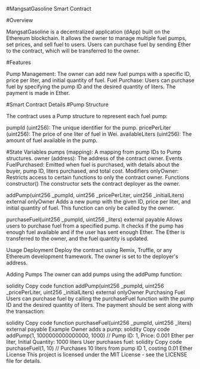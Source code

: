 #MangsatGasoline Smart Contract

#Overview

MangsatGasoline is a decentralized application (dApp) built on the Ethereum blockchain. It allows the owner to manage multiple fuel pumps, set prices, and sell fuel to users. Users can purchase fuel by sending Ether to the contract, which will be transferred to the owner.

#Features

Pump Management: The owner can add new fuel pumps with a specific ID, price per liter, and initial quantity of fuel.
Fuel Purchase: Users can purchase fuel by specifying the pump ID and the desired quantity of liters. The payment is made in Ether.

#Smart Contract Details
#Pump Structure

The contract uses a Pump structure to represent each fuel pump:

pumpId (uint256): The unique identifier for the pump.
pricePerLiter (uint256): The price of one liter of fuel in Wei.
availableLiters (uint256): The amount of fuel available in the pump.

#State Variables
pumps (mapping): A mapping from pump IDs to Pump structures.
owner (address): The address of the contract owner.
Events
FuelPurchased: Emitted when fuel is purchased, with details about the buyer, pump ID, liters purchased, and total cost.
Modifiers
onlyOwner: Restricts access to certain functions to only the contract owner.
Functions
constructor()
The constructor sets the contract deployer as the owner.

addPump(uint256 _pumpId, uint256 _pricePerLiter, uint256 _initialLiters) external onlyOwner
Adds a new pump with the given ID, price per liter, and initial quantity of fuel. This function can only be called by the owner.

purchaseFuel(uint256 _pumpId, uint256 _liters) external payable
Allows users to purchase fuel from a specified pump. It checks if the pump has enough fuel available and if the user has sent enough Ether. The Ether is transferred to the owner, and the fuel quantity is updated.

Usage
Deployment
Deploy the contract using Remix, Truffle, or any Ethereum development framework. The owner is set to the deployer's address.

Adding Pumps
The owner can add pumps using the addPump function:

solidity
Copy code
function addPump(uint256 _pumpId, uint256 _pricePerLiter, uint256 _initialLiters) external onlyOwner
Purchasing Fuel
Users can purchase fuel by calling the purchaseFuel function with the pump ID and the desired quantity of liters. The payment should be sent along with the transaction:

solidity
Copy code
function purchaseFuel(uint256 _pumpId, uint256 _liters) external payable
Example
Owner adds a pump:
solidity
Copy code
addPump(1, 1000000000000000, 1000) // Pump ID: 1, Price: 0.001 Ether per liter, Initial Quantity: 1000 liters
User purchases fuel:
solidity
Copy code
purchaseFuel(1, 10) // Purchases 10 liters from pump ID 1, costing 0.01 Ether
License
This project is licensed under the MIT License - see the LICENSE file for details.
